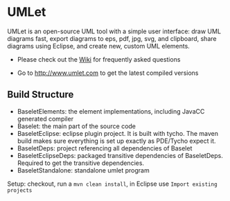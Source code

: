 # UMLet
UMLet is an open-source UML tool with a simple user interface: draw UML diagrams fast, export diagrams to eps, pdf, jpg, svg, and clipboard, share diagrams using Eclipse, and create new, custom UML elements. 

* Please check out the [Wiki](https://github.com/umlet/umlet/wiki) for frequently asked questions

* Go to http://www.umlet.com to get the latest compiled versions

## Build Structure
* BaseletElements: the element implementations, including JavaCC generated compiler
* Baselet: the main part of the source code
* BaseletEclipse: eclipse plugin project. It is built with tycho. The maven build
makes sure everything is set up exactly as PDE/Tycho expect it.
* BaseletDeps: project referencing all dependencies of Baselet
* BaseletEclipseDeps: packaged transitive dependencies of BaseletDeps. Required to get the transitive dependencies.
* BaseletStandalone: standalone umlet program

Setup: checkout, run a `mvn clean install`, in Eclipse use `Import existing projects`
